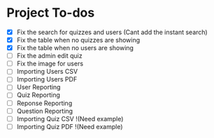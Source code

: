 # Project To-dos

- [x] Fix the search for quizzes and users (Cant add the instant search)
- [x] Fix the table when no quizzes are showing
- [x] Fix the table when no users are showing
- [ ] Fix the admin edit quiz
- [ ] Fix the image for users
- [ ] Importing Users CSV
- [ ] Importing Users PDF
- [ ] User Reporting
- [ ] Quiz Reporting
- [ ] Reponse Reporting
- [ ] Question Reporting
- [ ] Importing Quiz CSV !(Need example)
- [ ] Importing Quiz PDF !(Need example)
